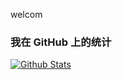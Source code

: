 welcom

### 我在 GitHub 上的统计

[![Github Stats](https://github-readme-stats.vercel.app/api?username=zac1024&theme=tokyonight&show_icons=true)](https://github.com/zac1024)
